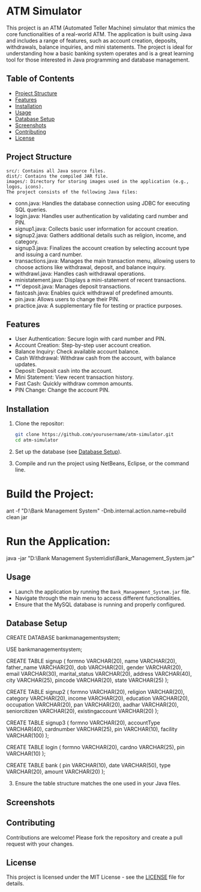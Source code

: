 # ATM Simulator

This project is an ATM (Automated Teller Machine) simulator that mimics the core functionalities of a real-world ATM. The application is built using Java and includes a range of features, such as account creation, deposits, withdrawals, balance inquiries, and mini statements. The project is ideal for understanding how a basic banking system operates and is a great learning tool for those interested in Java programming and database management.

## Table of Contents

- [Project Structure](#project-structure)
- [Features](#features)
- [Installation](#installation)
- [Usage](#usage)
- [Database Setup](#database-setup)
- [Screenshots](#screenshots)
- [Contributing](#contributing)
- [License](#license)

## Project Structure
    src/: Contains all Java source files.
    dist/: Contains the compiled JAR file.
    images/: Directory for storing images used in the application (e.g., logos, icons).
    The project consists of the following Java files:

- conn.java: Handles the database connection using JDBC for executing SQL queries.
- login.java: Handles user authentication by validating card number and PIN.
- signup1.java: Collects basic user information for account creation.
- signup2.java: Gathers additional details such as religion, income, and category.
- signup3.java: Finalizes the account creation by selecting account type and issuing a card number.
- transactions.java: Manages the main transaction menu, allowing users to choose actions like withdrawal, deposit, and balance inquiry.
- withdrawl.java: Handles cash withdrawal operations.
- ministatement.java: Displays a mini-statement of recent transactions.
- **`deposit.java: Manages deposit transactions.
- fastcash.java: Enables quick withdrawal of predefined amounts.
- pin.java: Allows users to change their PIN.
- practice.java: A supplementary file for testing or practice purposes.

## Features

- User Authentication: Secure login with card number and PIN.
- Account Creation: Step-by-step user account creation.
- Balance Inquiry: Check available account balance.
- Cash Withdrawal: Withdraw cash from the account, with balance updates.
- Deposit: Deposit cash into the account.
- Mini Statement: View recent transaction history.
- Fast Cash: Quickly withdraw common amounts.
- PIN Change: Change the account PIN.

## Installation

1. Clone the repositor:
   ```bash
   git clone https://github.com/yourusername/atm-simulator.git
   cd atm-simulator
   ```

2. Set up the database (see [Database Setup](#database-setup)).

3. Compile and run the project using NetBeans, Eclipse, or the command line.

# Build the Project:
ant -f "D:\\Bank Management System" -Dnb.internal.action.name=rebuild clean jar

# Run the Application:

java -jar "D:\\Bank Management System\\dist\\Bank_Management_System.jar"

## Usage

- Launch the application by running the `Bank_Management_System.jar` file.
- Navigate through the main menu to access different functionalities.
- Ensure that the MySQL database is running and properly configured.

## Database Setup

CREATE DATABASE bankmanagementsystem;

USE bankmanagementsystem;

CREATE TABLE signup (
    formno VARCHAR(20), 
    name VARCHAR(20), 
    father_name VARCHAR(20), 
    dob VARCHAR(20), 
    gender VARCHAR(20),
    email VARCHAR(30), 
    marital_status VARCHAR(20), 
    address VARCHAR(40), 
    city VARCHAR(25), 
    pincode VARCHAR(20), 
    state VARCHAR(25)
);

CREATE TABLE signup2 (
    formno VARCHAR(20), 
    religion VARCHAR(20), 
    category VARCHAR(20), 
    income VARCHAR(20), 
    education VARCHAR(20), 
    occupation VARCHAR(20), 
    pan VARCHAR(20), 
    aadhar VARCHAR(20), 
    seniorcitizen VARCHAR(20), 
    existingaccount VARCHAR(20)
);

CREATE TABLE signup3 (
    formno VARCHAR(20), 
    accountType VARCHAR(40), 
    cardnumber VARCHAR(25), 
    pin VARCHAR(10), 
    facility VARCHAR(100)
);

CREATE TABLE login (
    formno VARCHAR(20), 
    cardno VARCHAR(25), 
    pin VARCHAR(10)
);

CREATE TABLE bank (
    pin VARCHAR(10), 
    date VARCHAR(50), 
    type VARCHAR(20), 
    amount VARCHAR(20)
);

3. Ensure the table structure matches the one used in your Java files.

## Screenshots



## Contributing

Contributions are welcome! Please fork the repository and create a pull request with your changes.

## License

This project is licensed under the MIT License - see the [LICENSE](LICENSE) file for details.
